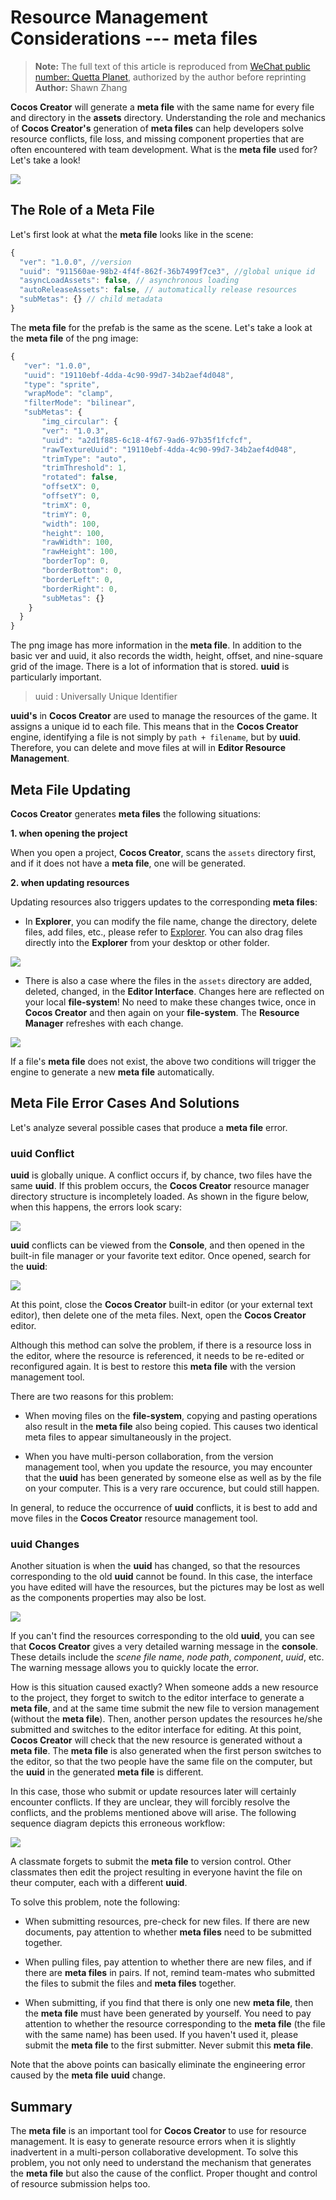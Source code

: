 # Resource Management Considerations --- meta files

> **Note:** The full text of this article is reproduced from [WeChat public number: Quetta Planet](https://mp.weixin.qq.com/s/MykJaytb3t_oacude1cvIg), authorized by the author before reprinting
> **Author:** Shawn Zhang

__Cocos Creator__ will generate a **meta file** with the same name for every file and directory in the **assets** directory. Understanding the role and mechanics of __Cocos Creator's__ generation of **meta files** can help developers solve resource conflicts, file loss, and missing component properties that are often encountered with team development. What is the **meta file** used for? Let's take a look!

![](meta/missingscript.png)

## The Role of a Meta File

Let's first look at what the **meta file** looks like in the scene:

```js
{
  "ver": "1.0.0", //version
  "uuid": "911560ae-98b2-4f4f-862f-36b7499f7ce3", //global unique id
  "asyncLoadAssets": false, // asynchronous loading
  "autoReleaseAssets": false, // automatically release resources
  "subMetas": {} // child metadata
}
```

The **meta file** for the prefab is the same as the scene. Let's take a look at the **meta file** of the png image:

```js
{
   "ver": "1.0.0",
   "uuid": "19110ebf-4dda-4c90-99d7-34b2aef4d048",
   "type": "sprite",
   "wrapMode": "clamp",
   "filterMode": "bilinear",
   "subMetas": {
       "img_circular": {
       "ver": "1.0.3",
       "uuid": "a2d1f885-6c18-4f67-9ad6-97b35f1fcfcf",
       "rawTextureUuid": "19110ebf-4dda-4c90-99d7-34b2aef4d048",
       "trimType": "auto",
       "trimThreshold": 1,
       "rotated": false,
       "offsetX": 0,
       "offsetY": 0,
       "trimX": 0,
       "trimY": 0,
       "width": 100,
       "height": 100,
       "rawWidth": 100,
       "rawHeight": 100,
       "borderTop": 0,
       "borderBottom": 0,
       "borderLeft": 0,
       "borderRight": 0,
       "subMetas": {}
    }
  }
}
```

The png image has more information in the **meta file**. In addition to the basic ver and uuid, it also records the width, height, offset, and nine-square grid of the image. There is a lot of information that is stored. **uuid** is particularly important.

> uuid : Universally Unique Identifier

**uuid's** in __Cocos Creator__ are used to manage the resources of the game. It assigns a unique id to each file. This means that in the __Cocos Creator__ engine, identifying a file is not simply by `path + filename`, but by **uuid**. Therefore, you can delete and move files at will in **Editor Resource Management**.

## Meta File Updating

__Cocos Creator__ generates **meta files** the following situations:

  **1. when opening the project**

  When you open a project, __Cocos Creator__, scans the `assets` directory first, and if it does not have a **meta file**, one will be generated.

  **2. when updating resources**

  Updating resources also triggers updates to the corresponding **meta files**:

  - In **Explorer**, you can modify the file name, change the directory, delete files, add files, etc., please refer to [Explorer](../getting-started/basics/editor-panels/assets.md). You can also drag files directly into the **Explorer** from your desktop or other folder.

  ![](meta/add.png)

  - There is also a case where the files in the `assets` directory are added, deleted, changed, in the **Editor Interface**. Changes here are reflected on your local **file-system**! No need to make these changes twice, once in __Cocos Creator__ and then again on your **file-system**. The **Resource Manager** refreshes with each change.

  ![](meta/refresh.png)

If a file's **meta file** does not exist, the above two conditions will trigger the engine to generate a new **meta file** automatically.

## Meta File Error Cases And Solutions

Let's analyze several possible cases that produce a **meta file** error.

### uuid Conflict

**uuid** is globally unique. A conflict occurs if, by chance, two files have the same **uuid**. If this problem occurs, the __Cocos Creator__ resource manager directory structure is incompletely loaded. As shown in the figure below, when this happens, the errors look scary:

![](meta/conflict.png)

**uuid** conflicts can be viewed from the **Console**, and then opened in the built-in file manager or your favorite text editor. Once opened, search for the **uuid**:

![](meta/search_uuid.png)

At this point, close the __Cocos Creator__ built-in editor (or your external text editor), then delete one of the meta files. Next, open the __Cocos Creator__ editor.

Although this method can solve the problem, if there is a resource loss in the editor, where the resource is referenced, it needs to be re-edited or reconfigured again. It is best to restore this **meta file** with the version management tool.

There are two reasons for this problem:

  - When moving files on the **file-system**, copying and pasting operations also result in the **meta file** also being copied. This causes two identical meta files to appear simultaneously in the project.

  - When you have multi-person collaboration, from the version management tool, when you update the resource, you may encounter that the **uuid** has been generated by someone else as well as by the file on your computer. This is a very rare occurence, but could still happen.

In general, to reduce the occurrence of **uuid** conflicts, it is best to add and move files in the __Cocos Creator__ resource management tool.

### uuid Changes

Another situation is when the **uuid** has changed, so that the resources corresponding to the old **uuid** cannot be found. In this case, the interface you have edited will have the resources, but the pictures may be lost as well as the components properties may also be lost.

![](meta/lost.png)

If you can't find the resources corresponding to the old **uuid**, you can see that __Cocos Creator__ gives a very detailed warning message in the **console**. These details include the *scene file name*, *node path*, *component*, *uuid*, etc. The warning message allows you to quickly locate the error.

How is this situation caused exactly? When someone adds a new resource to the project, they forget to switch to the editor interface to generate a **meta file**, and at the same time submit the new file to version management (without the **meta file**). Then, another person updates the resources he/she submitted and switches to the editor interface for editing. At this point, __Cocos Creator__ will check that the new resource is generated without a **meta file**. The **meta file** is also generated when the first person switches to the editor, so that the two people have the same file on the computer, but the **uuid** in the generated **meta file** is different.

In this case, those who submit or update resources later will certainly encounter conflicts. If they are unclear, they will forcibly resolve the conflicts, and the problems mentioned above will arise. The following sequence diagram depicts this erroneous workflow:

![](meta/resources.png)

A classmate forgets to submit the **meta file** to version control. Other classmates then edit the project resulting in everyone havint the file on theur computer, each with a different **uuid**.

To solve this problem, note the following:

  - When submitting resources, pre-check for new files. If there are new documents, pay attention to whether **meta files** need to be submitted together.

  - When pulling files, pay attention to whether there are new files, and if there are **meta files** in pairs. If not, remind team-mates who submitted the files to submit the files and **meta files** together.

  - When submitting, if you find that there is only one new **meta file**, then the **meta file** must have been generated by yourself. You need to pay attention to whether the resource corresponding to the **meta file** (the file with the same name) has been used. If you haven't used it, please submit the **meta file** to the first submitter. Never submit this **meta file**.

Note that the above points can basically eliminate the engineering error caused by the **meta file** **uuid** change.

## Summary

The **meta file** is an important tool for __Cocos Creator__ to use for resource management. It is easy to generate resource errors when it is slightly inadvertent in a multi-person collaborative development. To solve this problem, you not only need to understand the mechanism that generates the **meta file** but also the cause of the conflict. Proper thought and control of resource submission helps too.
